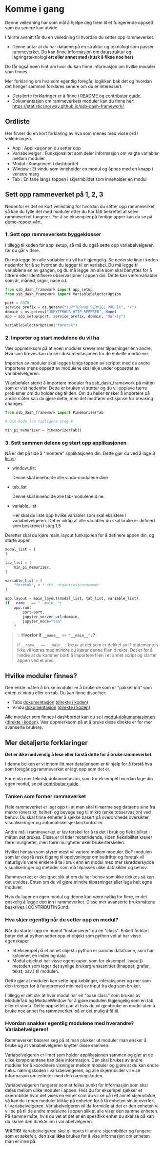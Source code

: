 # Komme i gang

Denne veiledning har som mål å hjelpe deg frem til et fungerende oppsett som du senere kan utvide.

I første avsnitt får du en veiledning til hvordan du setter opp rammeverket.
- Denne antar at du har dataene på en struktur og teknologi som passer rammeverket. Du kan finne informasjon om datastruktur og lagringsteknologi **ett eller annet sted (husk å fikse noe her)**

Du får også noen hint om hvor du kan finne informasjon om hvilke moduler som finnes.

Mer forklaring om hva som egentlig foregår, logikken bak det og hvordan det henger sammen forklares senere om du er interessert.
- Detaljerte forklaringer er å finne i [README] og [contributor guide].
- Dokumentasjon om rammeverkets moduler kan du finne her: https://statisticsnorway.github.io/ssb-dash-framework/

## Ordliste

Her finner du en kort forklaring av hva som menes med visse ord i veiledningen.

- App : Applikasjonen du setter opp
- Variabelvelger : Funksjonalitet som deler informasjon om valgte variabler mellom moduler
- Modul : Komponent i dashbordet
- Window : Et vindu som inneholder en modul og åpnes med en knapp i venstre marg
- Tab : En fane langs toppen i skjermbildet som inneholder en modul

## Sett opp rammeverket på 1, 2, 3

Nedenfor er det en kort veiledning for hvordan du setter opp rammeverket, så kan du fylle det med moduler etter du har fått bekreftet at selve rammeverket fungerer. For å se eksempler på ferdige apper kan du se på [demo-repoet vårt](https://github.com/statisticsnorway/demo-ssb-dash).

### 1. Sett opp rammeverkets byggeklosser

I tillegg til koden for app_setup, så må du også sette opp variabelvelgeren før du går videre.

Du må legge inn alle variabler du vil ha tilgjengelig. Se nederste linje i koden nedenfor for å se hvordan du legger til en variabel. Du må legge til variablene en av gangen, og du må legge inn alle som skal benyttes for å filtrere eller identifisere observasjoner i appen din. Dette kan være variabler som år, måned, orgnr, nace o.l.

```python
from ssb_dash_framework import app_setup
from ssb_dash_framework import VariableSelectorOption

port = 8070
service_prefix = os.getenv("JUPYTERHUB_SERVICE_PREFIX", "/")
domain = os.getenv("JUPYTERHUB_HTTP_REFERER", None)
app = app_setup(port, service_prefix, domain, "darkly")

VariableSelectorOption("foretak")
```

### 2. Importer og start modulene du vil ha

Vær oppmerksom på at noen moduler krever mer tilpasninger enn andre. Hva som kreves kan du se i dokumentasjonen for de enkelte modulene.

Importen av moduler skal legges langs toppen av scriptet med de andre importene mens oppsett av modulene skal skje under oppsettet av variabelvelgeren.

Vi anbefaler sterkt å importere moduler fra ssb_dash_framework på måten som er vist nedenfor. Dette er bruken vi støtter og du vil oppleve færre problemer om du holder deg til den. Om du heller ønsker å importere på andre måter kan du gjøre dette, men det medfører økt sjanse for breaking changes.

```python
from ssb_dash_framework import PimemorizerTab

# Din kode fra tidligere steg #

min_pi_memorizer = PimemorizerTab()
```

### 3. Sett sammen delene og start opp applikasjonen

Nå er det på tide å "montere" applikasjonen din. Dette gjør du ved å lage 3 [lister](https://realpython.com/python-list/):
- window_list

    Denne skal inneholde alle vindu-modulene dine

- tab_list

    Denne skal inneholde alle tab-modulene dine.

- variable_list

    Her skal du liste opp hvilke variabler som skal eksistere i variabelvelgeren. Det er viktig at alle variabler du skal bruke er definert som beskrevet i steg 1,5

Deretter skal du kjøre main_layout funksjonen for å definere appen din, og starte appen.

```python
modal_list = [
]

tab_list = [
    min_pi_memorizer,
]

variable_list = [
    "foretak", # f.eks. organisasjonsnummer
]

app.layout = main_layout(modal_list, tab_list, variable_list)
if __name__ == "__main__":
    app.run(
        port=port,
        jupyter_server_url=domain,
        jupyter_mode="tab"
    )
```

> 💡 **Hvorfor if ```__name__ == "__main__":```?**
>
> if ```__name__ == __main__:``` betyr at det som er dekket av if-statementen ikke vil kjøres med mindre du kjører denne filen direkte. Det er for å hindre at du kommer borti å importere filen i et annet script og starter appen ved et uhell.


## Hvilke moduler finnes?

Den enkle måten å bruke moduler er å bruke de som er "pakket inn" som enten et vindu eller en tab. Du kan finne disse her:
- Tabs [dokumentasjon](https://statisticsnorway.github.io/ssb-dash-framework/ssb_dash_framework.tabs.html) ([direkte i koden](https://github.com/statisticsnorway/ssb-dash-framework/tree/main/src/ssb_dash_framework/tabs))
- Vindu [dokumentasjon](https://statisticsnorway.github.io/ssb-dash-framework/ssb_dash_framework.windows.html) ([direkte i koden](https://github.com/statisticsnorway/ssb-dash-framework/tree/main/src/ssb_dash_framework/windows))

Alle moduler som finnes i dashbordet kan du se i [modul-dokumentasjonen](https://statisticsnorway.github.io/ssb-dash-framework/ssb_dash_framework.modules.html) ([direkte i koden](https://github.com/statisticsnorway/ssb-dash-framework/tree/main/src/ssb_dash_framework/modules)). Vær oppmerksom på at å bruke disse direkte er for mer avanserte brukere.

## Mer detaljerte forklaringer

**Det er ikke nødvendig å lese eller forstå dette for å bruke rammeverket.**

I denne bolken er vi innom litt mer detaljer som er til hjelp for å forstå hva som foregår og rammeverket er lagt opp som det er.

For enda mer teknisk dokumentasjon, som for eksempel hvordan lage din egen modul, se på [contributor guide].

### Tanken som former rammeverket

Hele rammeverket er lagt opp til at man skal tilnærme seg dataene sine fra makro (oversikt, helhet) og bevege seg til mikro (enkeltobservasjon) ved behov. Du skal finne enheter å sjekke basert på overordnede oversikter, visualiseringer og automatiske sjekker/kontroller.

Andre mål i rammeverket er lav terskel for å ta det i bruk og fleksibilitet i måten det brukes. Disse er til tider motstridende, siden fleksibilitet krever flere muligheter, men flere muligheter øker brukerterskelen.

Hvilket hensyn som styrer mest vil variere mellom moduler. BoF modulen som lar deg få rask tilgang til opplysninger om bedrifter og foretak vil naturligvis være enklere å ta i bruk enn en modul med mer skreddersydde visualiseringer og metoder som må tilpasses ulike datakilder og behov.

Rammeverket er designet slik at om du har behov som ikke dekkes så kan det utvides. Enten om du vil gjøre mindre tilpasninger eller lage helt egne moduler.

Hvis du lager en egen modul og denne kan være nyttig for flere, er det ønskelig å legge den inn i rammeverket.
Disse mer avanserte bruksmåtene beskrives i CONTRIBUTING.md.

### Hva skjer egentlig når du setter opp en modul?

Når du starter opp en modul "instansierer" du en "class". Enkelt forklart betyr det at python setter opp et objekt som python vet at har visse egenskaper
- et eksempel på et annet objekt i python er pandas dataframe, som har kolonner, en index og data.
- Modul objektet har visse egenskaper, som for eksempel .layout() metoden som lager det synlige brukergrensesnittet (knapper, grafer, tekst, osv.) til modulen.

Dette gjør at modulen kan sette opp koblinger, interaksjoner og mer som den trenger for å fungeremed minimalt av input fra deg som bruker.

I tillegg er det slik at hver modul har en "base class" som brukes av ModuleTab og ModuleWindow for å gjøre modulen tilgjengelig som en tab eller et vindu. Dette oppsettet gjør at hvis du vil gjenbruke en modul uten å bruke noe annet fra rammeverket, så er det mulig å få til.

### Hvordan snakker egentlig modulene med hverandre? Variabelvelgeren!

Rammeverket baserer seg på at man plukker ut moduler man ønsker å bruke og at variabelvelgeren knytter disse sammen.

Variabelvelgeren er limet som holder applikasjonen sammen og gjør at de ulike komponentene kan dele informasjon. Den skal brukes av andre moduler for å koordinere visninger mellom moduler og gjøre at du kan endre f.eks. næringskoden i variabelvelgeren, og alle skjermbilder vil vise informasjon om enheter med den næringskoden.

Variabelvelgeren fungerer som et felles punkt for informasjon som skal deles mellom ulike moduler i appen. Hvis du for eksempel sjekker et skjermbilde hvor det vises en enhet som du vil se på i et annet skjermbilde, så kan du i noen moduler klikke på enheten for å få enheten sin id overført til variabelvelgeren. Variabelvelgeren vil da formidle at det er den enheten vi vil se på til de andre modulene i appen slik at alle viser den samme enheten. På samme måte, hvis du vet at det er én spesifikk enhet du skal se på kan du skrive den direkte inn i variabelvelgeren.

**VIKTIG!** Variabelvelgeren skal gi inputs til andre skjermbilder og fungere som et søkefelt, den skal __ikke__ brukes for å vise informasjon om enheten man er inne på.


<!-- github-only -->
[contributor guide]: https://github.com/statisticsnorway/ssb-dash-framework/blob/main/CONTRIBUTING.md
[README]: https://github.com/statisticsnorway/ssb-dash-framework/blob/main/README.md
